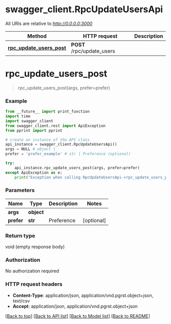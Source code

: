 # swagger_client.RpcUpdateUsersApi

All URIs are relative to *http://0.0.0.0:3000*

Method | HTTP request | Description
------------- | ------------- | -------------
[**rpc_update_users_post**](RpcUpdateUsersApi.md#rpc_update_users_post) | **POST** /rpc/update_users | 


# **rpc_update_users_post**
> rpc_update_users_post(args, prefer=prefer)



### Example
```python
from __future__ import print_function
import time
import swagger_client
from swagger_client.rest import ApiException
from pprint import pprint

# create an instance of the API class
api_instance = swagger_client.RpcUpdateUsersApi()
args = NULL # object | 
prefer = 'prefer_example' # str | Preference (optional)

try:
    api_instance.rpc_update_users_post(args, prefer=prefer)
except ApiException as e:
    print("Exception when calling RpcUpdateUsersApi->rpc_update_users_post: %s\n" % e)
```

### Parameters

Name | Type | Description  | Notes
------------- | ------------- | ------------- | -------------
 **args** | **object**|  | 
 **prefer** | **str**| Preference | [optional] 

### Return type

void (empty response body)

### Authorization

No authorization required

### HTTP request headers

 - **Content-Type**: application/json, application/vnd.pgrst.object+json, text/csv
 - **Accept**: application/json, application/vnd.pgrst.object+json

[[Back to top]](#) [[Back to API list]](../README.md#documentation-for-api-endpoints) [[Back to Model list]](../README.md#documentation-for-models) [[Back to README]](../README.md)


